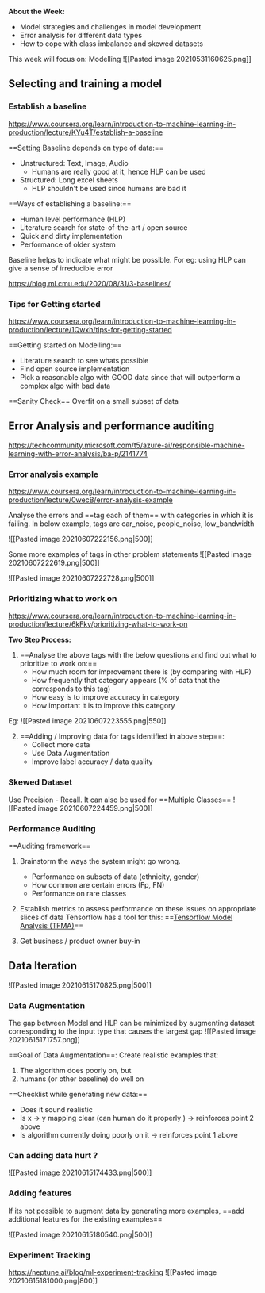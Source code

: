 **About the Week:**
- Model strategies and challenges in model development 
- Error analysis for different data types
- How to cope with class imbalance and skewed datasets

This week will focus on: Modelling 
![[Pasted image 20210531160625.png]]


## Selecting and training a model
### Establish a baseline
https://www.coursera.org/learn/introduction-to-machine-learning-in-production/lecture/KYu4T/establish-a-baseline

==Setting Baseline depends on type of data:==
- Unstructured: Text, Image, Audio
	- Humans are really good at it, hence HLP can be used
- Structured: Long excel sheets
	- HLP shouldn't be used since humans are bad it

==Ways of establishing a baseline:==
- Human level performance (HLP)
- Literature search for state-of-the-art / open source
- Quick and dirty implementation 
- Performance of older system

Baseline helps to indicate what might be possible. 
For eg: using HLP can give a sense of irreducible error

https://blog.ml.cmu.edu/2020/08/31/3-baselines/

### Tips for Getting started
https://www.coursera.org/learn/introduction-to-machine-learning-in-production/lecture/1Qwxh/tips-for-getting-started

==Getting started on Modelling:==
- Literature search to see whats possible
- Find open source implementation
- Pick a reasonable algo with GOOD data since that will outperform a complex algo with bad data

==Sanity Check== 
Overfit on a small subset of data


## Error Analysis and performance auditing
https://techcommunity.microsoft.com/t5/azure-ai/responsible-machine-learning-with-error-analysis/ba-p/2141774
### Error analysis example
https://www.coursera.org/learn/introduction-to-machine-learning-in-production/lecture/0wecB/error-analysis-example

Analyse the errors and ==tag each of them== with categories in which it is failing.
In below example, tags are car_noise, people_noise, low_bandwidth

![[Pasted image 20210607222156.png|500]]

Some more examples of tags in other problem statements
![[Pasted image 20210607222619.png|500]]

![[Pasted image 20210607222728.png|500]]


### Prioritizing what to work on
https://www.coursera.org/learn/introduction-to-machine-learning-in-production/lecture/6kFkv/prioritizing-what-to-work-on

**Two Step Process:**
1. ==Analyse the above tags with the below questions and find out what to prioritize to work on:==
	- How much room for improvement there is (by comparing with HLP)
	- How frequently that category appears  (% of data that the corresponds to this tag)
	- How easy is to improve accuracy in category
	- How important it is to improve this category

Eg:
![[Pasted image 20210607223555.png|550]]


2. ==Adding / Improving data for tags identified in above step==:
	- Collect more data
	- Use Data Augmentation
	- Improve label accuracy / data quality

### Skewed Dataset
Use Precision - Recall. 
It can also be used for ==Multiple Classes==
![[Pasted image 20210607224459.png|500]]


### Performance Auditing
==Auditing framework==
1. Brainstorm the ways the system might go wrong.
	- Performance on subsets of data (ethnicity, gender)
	- How common are certain errors (Fp, FN)
	- Performance on rare classes

2. Establish metrics to assess performance on these issues on appropriate slices of data
Tensorflow has a tool for this: ==[Tensorflow Model Analysis (TFMA)](https://github.com/tensorflow/model-analysis)==

3. Get business / product owner buy-in


## Data Iteration
![[Pasted image 20210615170825.png|500]]

### Data Augmentation

The gap between Model and HLP can be minimized by augmenting dataset corresponding to the input type that causes the largest gap
![[Pasted image 20210615171757.png]]


==Goal of Data Augmentation==:
Create realistic examples that:
1. The algorithm does poorly on, but
2. humans (or other baseline) do well on

==Checklist while generating new data:==
- Does it sound realistic
- Is x -> y mapping clear (can human do it properly ) -> reinforces point 2 above
- Is algorithm currently doing poorly on it -> reinforces point 1 above

### Can adding data hurt ?
![[Pasted image 20210615174433.png|500]]

### Adding features
If its not possible to augment data by generating more examples, ==add additional features for the existing examples==

![[Pasted image 20210615180540.png|500]]

### Experiment Tracking
https://neptune.ai/blog/ml-experiment-tracking
![[Pasted image 20210615181000.png|800]]